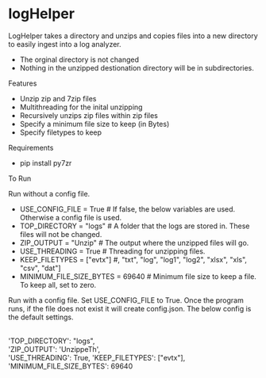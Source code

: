 # logHelper

LogHelper takes a directory and unzips and copies files into a new directory to easily ingest into a log analyzer.  
* The orginal directory is not changed
* Nothing in the unzipped destionation directory will be in subdirectories.

Features
* Unzip zip and 7zip files
* Multithreading for the inital unzipping
* Recursively unzips zip files within zip files
* Specify a minimum file size to keep (in Bytes)
* Specify filetypes to keep

Requirements
* pip install py7zr


To Run


Run without a config file.

* USE_CONFIG_FILE         = True        # If false, the below variables are used. Otherwise a config file is used.
* TOP_DIRECTORY           = "logs"      # A folder that the logs are stored in. These files will not be changed.
* ZIP_OUTPUT              = "Unzip"     # The output where the unzipped files will go.
* USE_THREADING           = True        # Threading for unzipping files.
* KEEP_FILETYPES          = ["evtx"]    #, "txt", "log", "log1", "log2", "xlsx", "xls", "csv", "dat"]
* MINIMUM_FILE_SIZE_BYTES = 69640       # Minimum file size to keep a file. To keep all, set to zero.


Run with a config file. Set USE_CONFIG_FILE to True. Once the program runs, if the file does not exist it will create config.json. The below config is the default settings.

<br />'TOP_DIRECTORY': "logs",
<br />'ZIP_OUTPUT': 'UnzippeTh',
<br />'USE_THREADING': True,
'KEEP_FILETYPES': ["evtx"],
<br />'MINIMUM_FILE_SIZE_BYTES': 69640
